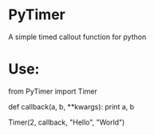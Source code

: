 # PyTimer
A simple timed callout function for python

# Use:

  from PyTimer import Timer

  def callback(a, b, **kwargs):
     print a, b
 
  Timer(2, callback, "Hello", "World")
